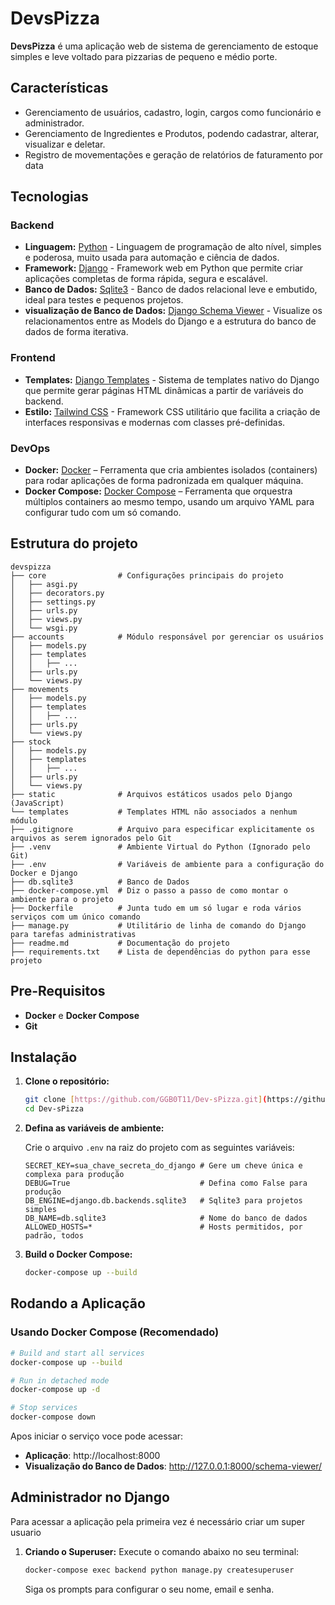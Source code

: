 # DevsPizza

**DevsPizza** é uma aplicação web de sistema de gerenciamento de estoque simples e leve voltado para pizzarias de pequeno e médio porte.

## Características

- Gerenciamento de usuários, cadastro, login, cargos como funcionário e administrador.
- Gerenciamento de Ingredientes e Produtos, podendo cadastrar, alterar, visualizar e deletar.
- Registro de movementações e geração de relatórios de faturamento por data

## Tecnologias

### Backend

- **Linguagem:** [Python](https://www.python.org/) - Linguagem de programação de alto nível, simples e poderosa, muito usada para automação e ciência de dados.
- **Framework:** [Django](https://www.djangoproject.com/) - Framework web em Python que permite criar aplicações completas de forma rápida, segura e escalável.
- **Banco de Dados:** [Sqlite3](https://sqlite.org/index.html) - Banco de dados relacional leve e embutido, ideal para testes e pequenos projetos.
- **visualização de Banco de Dados:** [Django Schema Viewer](https://pypi.org/project/django-schema-viewer/) - Visualize os relacionamentos entre as Models do Django e a estrutura do banco de dados de forma iterativa.

### Frontend

- **Templates:** [Django Templates](https://docs.djangoproject.com/en/5.2/topics/templates/) - Sistema de templates nativo do Django que permite gerar páginas HTML dinâmicas a partir de variáveis do backend.
- **Estilo:** [Tailwind CSS]() - Framework CSS utilitário que facilita a criação de interfaces responsivas e modernas com classes pré-definidas.

### DevOps

- **Docker:** [Docker](https://docs.docker.com/get-started/) – Ferramenta que cria ambientes isolados (containers) para rodar aplicações de forma padronizada em qualquer máquina.
- **Docker Compose:** [Docker Compose](https://docs.docker.com/compose/) – Ferramenta que orquestra múltiplos containers ao mesmo tempo, usando um arquivo YAML para configurar tudo com um só comando.

## Estrutura do projeto

```
devspizza
├── core                # Configurações principais do projeto
│   ├── asgi.py
│   ├── decorators.py
│   ├── settings.py
│   ├── urls.py
│   ├── views.py
│   └── wsgi.py
├── accounts            # Módulo responsável por gerenciar os usuários
│   ├── models.py
│   ├── templates
│   │   ├── ...
│   ├── urls.py
│   └── views.py
├── movements
│   ├── models.py
│   ├── templates
│   │   ├── ...
│   ├── urls.py
│   └── views.py
├── stock
│   ├── models.py
│   ├── templates
│   │   ├── ...
│   ├── urls.py
│   └── views.py
├── static              # Arquivos estáticos usados pelo Django (JavaScript)
└── templates           # Templates HTML não associados a nenhum módulo
├── .gitignore          # Arquivo para especificar explicitamente os arquivos as serem ignorados pelo Git
├── .venv               # Ambiente Virtual do Python (Ignorado pelo Git)
├── .env                # Variáveis de ambiente para a configuração do Docker e Django
├── db.sqlite3          # Banco de Dados
├── docker-compose.yml  # Diz o passo a passo de como montar o ambiente para o projeto
├── Dockerfile          # Junta tudo em um só lugar e roda vários serviços com um único comando
├── manage.py           # Utilitário de linha de comando do Django para tarefas administrativas
├── readme.md           # Documentação do projeto
├── requirements.txt    # Lista de dependências do python para esse projeto
```

## Pre-Requisitos

- **Docker** e **Docker Compose**
- **Git**

## Instalação

1. **Clone o repositório:**
   ```bash
   git clone [https://github.com/GGB0T11/Dev-sPizza.git](https://github.com/GGB0T11/Dev-sPizza.git)
   cd Dev-sPizza  
   ```

2. **Defina as variáveis de ambiente:**
   
   Crie o arquivo `.env` na raiz do projeto com as seguintes variáveis:
   
   ```env
   SECRET_KEY=sua_chave_secreta_do_django # Gere um cheve única e complexa para produção
   DEBUG=True                             # Defina como False para produção
   DB_ENGINE=django.db.backends.sqlite3   # Sqlite3 para projetos simples
   DB_NAME=db.sqlite3                     # Nome do banco de dados
   ALLOWED_HOSTS=*                        # Hosts permitidos, por padrão, todos
   ```

3. **Build o Docker Compose:**
   ```bash
   docker-compose up --build
   ```

## Rodando a Aplicação

### Usando Docker Compose (Recomendado)

```bash
# Build and start all services
docker-compose up --build

# Run in detached mode
docker-compose up -d

# Stop services
docker-compose down
```


Apos iniciar o serviço voce pode acessar:
- **Aplicação**: http://localhost:8000
- **Visualização do Banco de Dados**: http://127.0.0.1:8000/schema-viewer/



## Administrador no Django

Para acessar a aplicação pela primeira vez é necessário criar um super usuario

1.  **Criando o Superuser:**
    Execute o comando abaixo no seu terminal:
    ```bash
    docker-compose exec backend python manage.py createsuperuser
    ```
    Siga os prompts para configurar o seu nome, email e senha.
